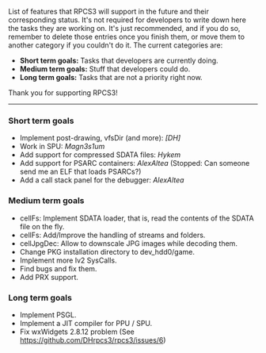 List of features that RPCS3 will support in the future and their corresponding status. It's not required for developers to write down here the tasks they are working on. It's just recommended, and if you do so, remember to delete those entries once you finish them, or move them to another category if you couldn't do it. The current categories are:
* **Short term goals:** Tasks that developers are currently doing.
* **Medium term goals:** Stuff that developers could do.
* **Long term goals:** Tasks that are not a priority right now.

Thank you for supporting RPCS3!

***
### Short term goals
* Implement post-drawing, vfsDir (and more): _[DH]_
* Work in SPU: _Magn3s1um_
* Add support for compressed SDATA files: _Hykem_
* Add support for PSARC containers: _AlexAltea_ (Stopped: Can someone send me an ELF that loads PSARCs?)
* Add a call stack panel for the debugger: _AlexAltea_


### Medium term goals
* cellFs: Implement SDATA loader, that is, read the contents of the SDATA file on the fly.
* cellFs: Add/Improve the handling of streams and folders.
* cellJpgDec: Allow to downscale JPG images while decoding them.
* Change PKG installation directory to dev_hdd0/game.
* Implement more lv2 SysCalls.
* Find bugs and fix them.
* Add PRX support.


### Long term goals
* Implement PSGL.
* Implement a JIT compiler for PPU / SPU.
* Fix wxWidgets 2.8.12 problem (See https://github.com/DHrpcs3/rpcs3/issues/6)